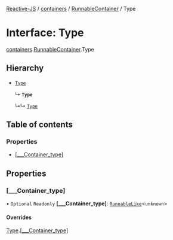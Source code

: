 [Reactive-JS](../README.md) / [containers](../modules/containers.md) / [RunnableContainer](../modules/containers.RunnableContainer.md) / Type

# Interface: Type

[containers](../modules/containers.md).[RunnableContainer](../modules/containers.RunnableContainer.md).Type

## Hierarchy

- [`Type`](containers.DeferredObservableContainer.Type.md)

  ↳ **`Type`**

  ↳↳ [`Type`](containers.EnumerableContainer.Type.md)

## Table of contents

### Properties

- [[\_\_\_Container\_type]](containers.RunnableContainer.Type.md#[___container_type])

## Properties

### [\_\_\_Container\_type]

• `Optional` `Readonly` **[\_\_\_Container\_type]**: [`RunnableLike`](types.RunnableLike.md)<`unknown`\>

#### Overrides

[Type](containers.DeferredObservableContainer.Type.md).[[___Container_type]](containers.DeferredObservableContainer.Type.md#[___container_type])
